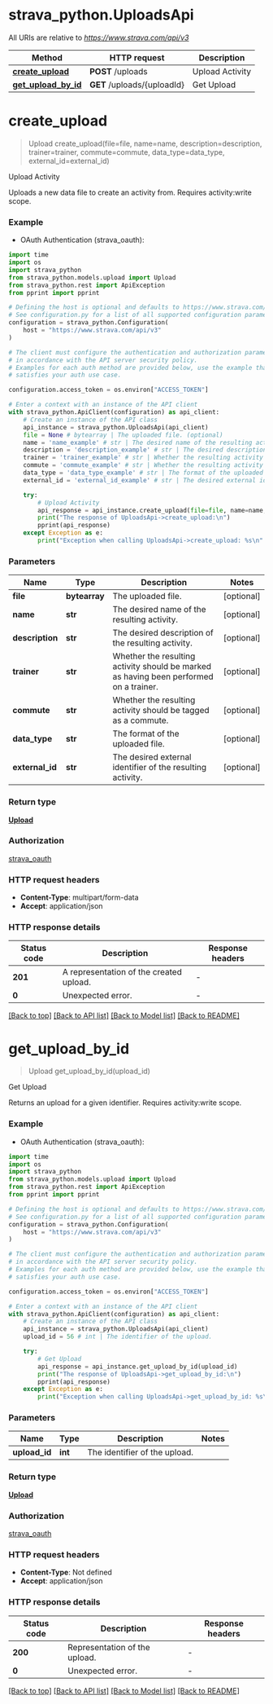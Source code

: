 # strava_python.UploadsApi

All URIs are relative to *https://www.strava.com/api/v3*

Method | HTTP request | Description
------------- | ------------- | -------------
[**create_upload**](UploadsApi.md#create_upload) | **POST** /uploads | Upload Activity
[**get_upload_by_id**](UploadsApi.md#get_upload_by_id) | **GET** /uploads/{uploadId} | Get Upload


# **create_upload**
> Upload create_upload(file=file, name=name, description=description, trainer=trainer, commute=commute, data_type=data_type, external_id=external_id)

Upload Activity

Uploads a new data file to create an activity from. Requires activity:write scope.

### Example

* OAuth Authentication (strava_oauth):
```python
import time
import os
import strava_python
from strava_python.models.upload import Upload
from strava_python.rest import ApiException
from pprint import pprint

# Defining the host is optional and defaults to https://www.strava.com/api/v3
# See configuration.py for a list of all supported configuration parameters.
configuration = strava_python.Configuration(
    host = "https://www.strava.com/api/v3"
)

# The client must configure the authentication and authorization parameters
# in accordance with the API server security policy.
# Examples for each auth method are provided below, use the example that
# satisfies your auth use case.

configuration.access_token = os.environ["ACCESS_TOKEN"]

# Enter a context with an instance of the API client
with strava_python.ApiClient(configuration) as api_client:
    # Create an instance of the API class
    api_instance = strava_python.UploadsApi(api_client)
    file = None # bytearray | The uploaded file. (optional)
    name = 'name_example' # str | The desired name of the resulting activity. (optional)
    description = 'description_example' # str | The desired description of the resulting activity. (optional)
    trainer = 'trainer_example' # str | Whether the resulting activity should be marked as having been performed on a trainer. (optional)
    commute = 'commute_example' # str | Whether the resulting activity should be tagged as a commute. (optional)
    data_type = 'data_type_example' # str | The format of the uploaded file. (optional)
    external_id = 'external_id_example' # str | The desired external identifier of the resulting activity. (optional)

    try:
        # Upload Activity
        api_response = api_instance.create_upload(file=file, name=name, description=description, trainer=trainer, commute=commute, data_type=data_type, external_id=external_id)
        print("The response of UploadsApi->create_upload:\n")
        pprint(api_response)
    except Exception as e:
        print("Exception when calling UploadsApi->create_upload: %s\n" % e)
```



### Parameters

Name | Type | Description  | Notes
------------- | ------------- | ------------- | -------------
 **file** | **bytearray**| The uploaded file. | [optional] 
 **name** | **str**| The desired name of the resulting activity. | [optional] 
 **description** | **str**| The desired description of the resulting activity. | [optional] 
 **trainer** | **str**| Whether the resulting activity should be marked as having been performed on a trainer. | [optional] 
 **commute** | **str**| Whether the resulting activity should be tagged as a commute. | [optional] 
 **data_type** | **str**| The format of the uploaded file. | [optional] 
 **external_id** | **str**| The desired external identifier of the resulting activity. | [optional] 

### Return type

[**Upload**](Upload.md)

### Authorization

[strava_oauth](../README.md#strava_oauth)

### HTTP request headers

 - **Content-Type**: multipart/form-data
 - **Accept**: application/json

### HTTP response details
| Status code | Description | Response headers |
|-------------|-------------|------------------|
**201** | A representation of the created upload. |  -  |
**0** | Unexpected error. |  -  |

[[Back to top]](#) [[Back to API list]](../README.md#documentation-for-api-endpoints) [[Back to Model list]](../README.md#documentation-for-models) [[Back to README]](../README.md)

# **get_upload_by_id**
> Upload get_upload_by_id(upload_id)

Get Upload

Returns an upload for a given identifier. Requires activity:write scope.

### Example

* OAuth Authentication (strava_oauth):
```python
import time
import os
import strava_python
from strava_python.models.upload import Upload
from strava_python.rest import ApiException
from pprint import pprint

# Defining the host is optional and defaults to https://www.strava.com/api/v3
# See configuration.py for a list of all supported configuration parameters.
configuration = strava_python.Configuration(
    host = "https://www.strava.com/api/v3"
)

# The client must configure the authentication and authorization parameters
# in accordance with the API server security policy.
# Examples for each auth method are provided below, use the example that
# satisfies your auth use case.

configuration.access_token = os.environ["ACCESS_TOKEN"]

# Enter a context with an instance of the API client
with strava_python.ApiClient(configuration) as api_client:
    # Create an instance of the API class
    api_instance = strava_python.UploadsApi(api_client)
    upload_id = 56 # int | The identifier of the upload.

    try:
        # Get Upload
        api_response = api_instance.get_upload_by_id(upload_id)
        print("The response of UploadsApi->get_upload_by_id:\n")
        pprint(api_response)
    except Exception as e:
        print("Exception when calling UploadsApi->get_upload_by_id: %s\n" % e)
```



### Parameters

Name | Type | Description  | Notes
------------- | ------------- | ------------- | -------------
 **upload_id** | **int**| The identifier of the upload. | 

### Return type

[**Upload**](Upload.md)

### Authorization

[strava_oauth](../README.md#strava_oauth)

### HTTP request headers

 - **Content-Type**: Not defined
 - **Accept**: application/json

### HTTP response details
| Status code | Description | Response headers |
|-------------|-------------|------------------|
**200** | Representation of the upload. |  -  |
**0** | Unexpected error. |  -  |

[[Back to top]](#) [[Back to API list]](../README.md#documentation-for-api-endpoints) [[Back to Model list]](../README.md#documentation-for-models) [[Back to README]](../README.md)

